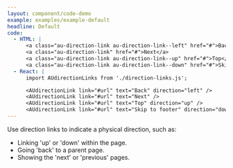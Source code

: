 ```yaml
---
layout: component/code-demo
example: examples/example-default
headline: Default
code:
  - HTML: |
      <a class="au-direction-link au-direction-link--left" href="#">Back</a>
      <a class="au-direction-link" href="#">Next</a>
      <a class="au-direction-link au-direction-link--up" href="#">Top</a>
      <a class="au-direction-link au-direction-link--down" href="#">Skip to footer</a>
  - React: |
      import AUdirectionLinks from './direction-links.js';

      <AUdirectionLink link="#url" text="Back" direction="left" />
      <AUdirectionLink link="#url" text="Next" />
      <AUdirectionLink link="#url" text="Top" direction="up" />
      <AUdirectionLink link="#url" text="Skip to footer" direction="down" />
---
```


Use direction links to indicate a physical direction, such as:
- Linking 'up' or 'down' within the page.
- Going 'back' to a parent page.
- Showing the 'next' or 'previous' pages.
